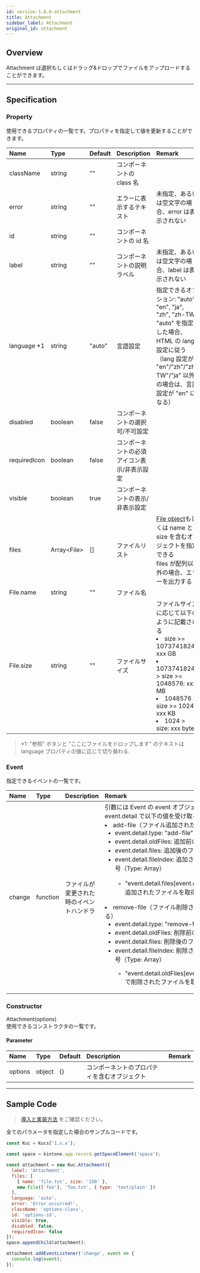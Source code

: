 ```yaml
---
id: version-1.8.0-attachment
title: Attachment
sidebar_label: Attachment
original_id: attachment
---
```


## Overview

Attachment は選択もしくはドラッグ&ドロップでファイルをアップロードすることができます。

<div class="sample-container" id="attachment">
  <div id="sample-container__components"></div>
</div>
<script src="/js/samples/desktop/attachment.js"></script>

---

## Specification

### Property
使用できるプロパティの一覧です。プロパティを指定して値を更新することができます。

| Name   | Type | Default | Description | Remark |
| :--- | :--- | :--- | :--- | :--- |
| className | string | ""  | コンポーネントの class 名 | |
| error | string | ""  | エラーに表示するテキスト | 未指定、あるいは空文字の場合、error は表示されない |
| id | string | ""  | コンポーネントの id 名 | |
| label | string | ""  | コンポーネントの説明ラベル | 未指定、あるいは空文字の場合、label は表示されない |
| language *1 | string | "auto"  | 	言語設定 | 指定できるオプション: "auto", "en", "ja", "zh", "zh-TW"<br>"auto" を指定した場合、HTML の lang 設定に従う（lang 設定が "en"/"zh"/"zh-TW"/"ja" 以外の場合は、言語設定が "en" になる） |
| disabled | boolean | false | コンポーネントの選択可/不可設定 | |
| requiredIcon | boolean | false | コンポーネントの必須アイコン表示/非表示設定 | |
| visible | boolean | true | コンポーネントの表示/非表示設定 | |
| files | Array\<File> | [] | ファイルリスト | [File object](https://developer.mozilla.org/ja/docs/Web/API/File)もしくは name と size を含むオブジェクトを指定できる<br>files が配列以外の場合、エラーを出力する |
| File.name | string | "" | ファイル名 | |
| File.size | string | "" | ファイルサイズ | ファイルサイズに応じて以下のように記載される<li>size >= 1073741824: xxx GB</li><li>1073741824 > size >= 1048576: xxx MB</li><li>1048576 > size >= 1024: xxx KB</li><li>1024 > size: xxx bytes</li> |

> *1: "参照" ボタンと "ここにファイルをドロップします" のテキストは language プロパティの値に応じて切り替わる.

### Event

指定できるイベントの一覧です。

| Name | Type | Description | Remark |
| :--- | :--- | :--- | :--- |
| change | function | ファイルが変更された時のイベントハンドラ | 引数には Event の event オブジェクトをとる<br>event.detail で以下の値を受け取ることができる<li>add-file（ファイル追加された時にトリガーされる）<ul><li>event.detail.type: "add-file"<li>event.detail.oldFiles: 追加前のファイルリスト<li>event.detail.files: 追加後のファイルリスト<li>event.detail.fileIndex: 追加されたファイルの配列番号（Type: Array<number>）<ul><li>"event.detail.files[event.detail.fileIndex[0]]" で追加されたファイルを取得できる</ul></li></ul><li>remove-file（ファイル削除された時にトリガーされる）<ul><li>event.detail.type: "remove-file"<li>event.detail.oldFiles: 削除前のファイルリスト<li>event.detail.files: 削除後のファイルリスト<li>event.detail.fileIndex: 削除されたファイルの配列番号（Type: Array<number>）<ul><li>"event.detail.oldFiles[event.detail.fileIndex[0]]" で削除されたファイルを取得できる</ul></li></ul></li> |

### Constructor

Attachment(options)<br>
使用できるコンストラクタの一覧です。

#### Parameter
| Name | Type | Default | Description | Remark |
| :--- | :--- | :--- | :--- | :--- |
| options  | object | {} | コンポーネントのプロパティを含むオブジェクト |  |

---
## Sample Code

>[導入と実装方法](../../getting-started/quick-start.md#導入と実装方法) をご確認ください。

全てのパラメータを指定した場合のサンプルコードです。

``` javascript
const Kuc = Kucs['1.x.x'];

const space = kintone.app.record.getSpaceElement('space');

const attachment = new Kuc.Attachment({
  label: 'Attachment',
  files: [
    { name: 'file.txt', size: '150' },
    new File(['foo'], 'foo.txt', { type: 'text/plain' })
  ],
  language: 'auto',
  error: 'Error occurred!',
  className: 'options-class',
  id: 'options-id',
  visible: true,
  disabled: false,
  requiredIcon: false
});
space.appendChild(attachment);

attachment.addEventListener('change', event => {
  console.log(event);
});
```
